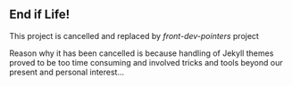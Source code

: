 ## End if Life!

This project is cancelled and replaced by _front-dev-pointers_ project

Reason why it has been cancelled is because handling of Jekyll themes proved to be too time consuming and involved tricks and tools beyond our present and personal interest...
